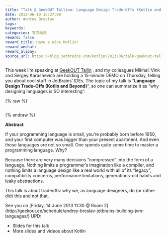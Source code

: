 ```yaml
---
title: "Talk @ GeekOUT Tallinn: Language Design Trade-Offs (Kotlin and Beyond)"
date: 2013-06-10 15:27:00
author: Andrey Breslav
tags:
keywords:
categories: 官方动态
reward: false
reward_title: Have a nice Kotlin!
reward_wechat:
reward_alipay:
source_url: https://blog.jetbrains.com/kotlin/2013/06/talk-geekout-tallinn-language-design-trade-offs-kotlin-and-beyond/
---
```


This week I’m speaking at  [GeekOUT Tallin](http://geekout.ee/) , and my colleagues Mikhail Vink and Sergey Karashevich are holding a 15-minute DEMO on Thursday, telling you about cool stuff in JetBrains’ IDEs.
The topic of my talk is “<strong>Language Design Trade-Offs (Kotlin and Beyond)</strong>“, so one can summarize it as “why designing languages is SO interesting”.

{% raw %}
<p style="text-align: center"><img alt="" class="aligncenter" data-recalc-dims="1" src="https://i0.wp.com/www.b-lay.com/wp-content/uploads/2013/01/finding_balance_news_625x430.jpg?w=350&amp;ssl=1"/> <span id="more-1080"></span></p>
{% endraw %}

<strong>Abstract</strong>
<p>If your programming language is small, you’re probably born before 1950, and your first computer was bigger than your present apartment. And even those languages are not so small. One spends quite some time to master a programming language. Why?</p>
<p>Because there are very many decisions “compressed” into the form of a language. Nothing limits a programmer’s imagination like a compiler, and nothing limits a language design like a real world with all of its “legacy”, compatibility concerns, performance limitations, generations-old habits and leaky abstractions.</p>
<p>This talk is about tradeoffs: why we, as language designers, do (or rather did) this and not that.</p>
See you on  [Friday, 14 June 2013 11:30 @ Room 2](http://geekout.ee/schedule/andrey-breslav-jetbrains-building-jvm-languages/) 
UPD:

* Slides for this talk
* More slides and videos about Kotlin

